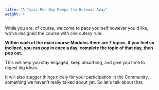 ```yaml
---
title: "A Topic Per Day Keeps the Burnout Away"
weight: 4
---
```


While you are, of course, welcome to pace yourself however you'd like, we've designed the course with one cutesy rule:

**Within each of the main course Modules there are 7 topics. If you feel so inclined, you can pop in once a day, complete the topic of that day, then pop out.**

This will help you stay engaged, keep absorbing, and give you time to digest big ideas.

It will also stagger things nicely for your participation in the Community, something we haven't really talked about yet. So let's talk about that.
